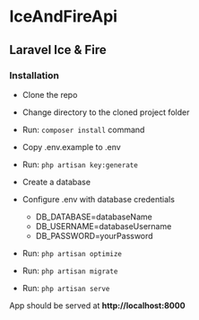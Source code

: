 # IceAndFireApi

## Laravel Ice & Fire



### Installation
 - Clone the repo

 - Change directory to the cloned project folder

 - Run: `composer install` command

 - Copy .env.example to .env

 - Run: `php artisan key:generate`

 - Create a database

 - Configure .env with database credentials
   - DB_DATABASE=databaseName
   - DB_USERNAME=databaseUsername
   - DB_PASSWORD=yourPassword

 - Run: `php artisan optimize`
 - Run: `php artisan migrate`
 - Run: `php artisan serve`
 
 App should be served at **http://localhost:8000**
